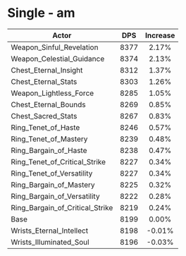 # Single - am
| Actor | DPS | Increase |
|---|:---:|:---:|
|Weapon_Sinful_Revelation|8377|2.17%|
|Weapon_Celestial_Guidance|8374|2.13%|
|Chest_Eternal_Insight|8312|1.37%|
|Chest_Eternal_Stats|8303|1.26%|
|Weapon_Lightless_Force|8285|1.05%|
|Chest_Eternal_Bounds|8269|0.85%|
|Chest_Sacred_Stats|8267|0.83%|
|Ring_Tenet_of_Haste|8246|0.57%|
|Ring_Tenet_of_Mastery|8239|0.48%|
|Ring_Bargain_of_Haste|8238|0.47%|
|Ring_Tenet_of_Critical_Strike|8227|0.34%|
|Ring_Tenet_of_Versatility|8227|0.34%|
|Ring_Bargain_of_Mastery|8225|0.32%|
|Ring_Bargain_of_Versatility|8222|0.28%|
|Ring_Bargain_of_Critical_Strike|8219|0.24%|
|Base|8199|0.00%|
|Wrists_Eternal_Intellect|8198|-0.01%|
|Wrists_Illuminated_Soul|8196|-0.03%|
